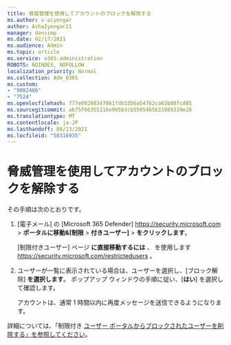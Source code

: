 ```yaml
---
title: 脅威管理を使用してアカウントのブロックを解除する
ms.author: v-aiyengar
author: AshaIyengar21
manager: dansimp
ms.date: 02/17/2021
ms.audience: Admin
ms.topic: article
ms.service: o365-administration
ROBOTS: NOINDEX, NOFOLLOW
localization_priority: Normal
ms.collection: Adm_O365
ms.custom:
- "9002486"
- "7524"
ms.openlocfilehash: 777e09288347861fdb3356a54762ca63b08fcd85
ms.sourcegitcommit: ab75f66355116e995b3cb5505465b31989339e28
ms.translationtype: MT
ms.contentlocale: ja-JP
ms.lasthandoff: 08/13/2021
ms.locfileid: "58316935"
---
```

# <a name="unblock-an-account-by-using-threat-management"></a>脅威管理を使用してアカウントのブロックを解除する

その手順は次のとおりです。

1. [電子メール] の [Microsoft 365 Defender] <https://security.microsoft.com> \> **ポータルに移動&[制限** \> **付きユーザー]** \> **をクリックします**。

   [制限付きユーザー] ページ **に直接移動するには** 、 を使用します <https://security.microsoft.com/restrictedusers> 。

2. ユーザーが一覧に表示されている場合は、ユーザーを選択し、[ブロック解除] **を選択します**。 ポップアップ ウィンドウの手順に従い、[**はい**] を選択して確認します。

   アカウントは、通常 1 時間以内に再度メッセージを送信できるようになります。

詳細については、「制限付き [ユーザー ポータルからブロックされたユーザーを削除する」を参照してください](https://docs.microsoft.com/microsoft-365/security/office-365-security/removing-user-from-restricted-users-portal-after-spam)。
